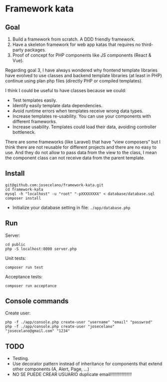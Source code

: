 # Framework kata

## Goal

1. Build a framework from scratch. A DDD friendly framework.
2. Have a skeleton framework for web app katas that requires no third-party packages.
3. Proof of concept for PHP components like JS components (React & Vue).

Regarding goal 3, I have always wondered why frontend template libraries have evolved to use classes and backend template libraries (at least in PHP) continue using plan php files (directly PHP or compiled templates).

I think I could be useful to have classes because we could:
* Test templates easily.
* Identify easily template data dependencies.
* Avoid runtime errors when templates receive wrong data types.
* Increase templates re-usability. You can use your components with different frameworks.
* Increase usability. Templates could load their data, avoiding controller bottleneck.

There are some frameworks (like Laravel) that have "view composers" but I think there are not reusable for different projects and there are no easy to use. And they do not allow to pass data from the view to the class, I mean the component class can not receive data from the parent template.

## Install

```
git@github.com:josecelano/framework-kata.git
cd framework-kata
mysql -h "localhost" -u "root" "-pXXXXXXXX" < database/database.sql
composer install
```

* Initialize your database setting in file: `./app/database.php`

## Run

Server:

```
cd public
php -S localhost:8000 server.php
```

Unit tests:

```
composer run test
```

Acceptance tests:  
```
composer run acceptance
```

## Console commands

Create user:
```
php -f ./app/console.php create-user "username" "email" "passwrod"
php -f ./app/console.php create-user "josecelano" "josecelano@gmail.com" "1234"
```

## TODO

* Testing.
* Use decorator pattern instead of inheritance for components that extend other components (A, Alert, Page, ...)
* NO SE PUEDE CREAR USUARIO duplicate email!!!!!!!!!!!!!!!!!